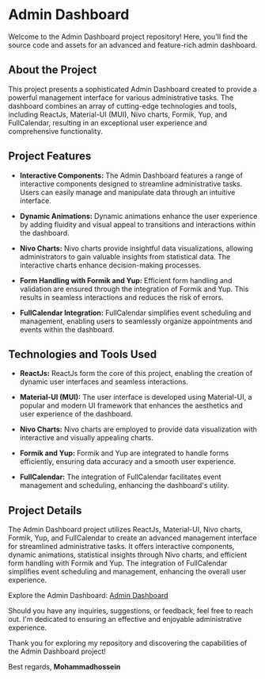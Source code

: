 # Admin Dashboard

Welcome to the Admin Dashboard project repository! Here, you'll find the source code and assets for an advanced and feature-rich admin dashboard.

## About the Project

This project presents a sophisticated Admin Dashboard created to provide a powerful management interface for various administrative tasks. The dashboard combines an array of cutting-edge technologies and tools, including ReactJs, Material-UI (MUI), Nivo charts, Formik, Yup, and FullCalendar, resulting in an exceptional user experience and comprehensive functionality.

## Project Features

- **Interactive Components:** The Admin Dashboard features a range of interactive components designed to streamline administrative tasks. Users can easily manage and manipulate data through an intuitive interface.

- **Dynamic Animations:** Dynamic animations enhance the user experience by adding fluidity and visual appeal to transitions and interactions within the dashboard.

- **Nivo Charts:** Nivo charts provide insightful data visualizations, allowing administrators to gain valuable insights from statistical data. The interactive charts enhance decision-making processes.

- **Form Handling with Formik and Yup:** Efficient form handling and validation are ensured through the integration of Formik and Yup. This results in seamless interactions and reduces the risk of errors.

- **FullCalendar Integration:** FullCalendar simplifies event scheduling and management, enabling users to seamlessly organize appointments and events within the dashboard.

## Technologies and Tools Used

- **ReactJs:** ReactJs form the core of this project, enabling the creation of dynamic user interfaces and seamless interactions.

- **Material-UI (MUI):** The user interface is developed using Material-UI, a popular and modern UI framework that enhances the aesthetics and user experience of the dashboard.

- **Nivo Charts:** Nivo charts are employed to provide data visualization with interactive and visually appealing charts.

- **Formik and Yup:** Formik and Yup are integrated to handle forms efficiently, ensuring data accuracy and a smooth user experience.

- **FullCalendar:** The integration of FullCalendar facilitates event management and scheduling, enhancing the dashboard's utility.

## Project Details

The Admin Dashboard project utilizes ReactJs, Material-UI, Nivo charts, Formik, Yup, and FullCalendar to create an advanced management interface for streamlined administrative tasks. It offers interactive components, dynamic animations, statistical insights through Nivo charts, and efficient form handling with Formik and Yup. The integration of FullCalendar simplifies event scheduling and management, enhancing the overall user experience.

Explore the Admin Dashboard: [Admin Dashboard](https://dashboard.mohammadhs.com)

Should you have any inquiries, suggestions, or feedback, feel free to reach out. I'm dedicated to ensuring an effective and enjoyable administrative experience.

Thank you for exploring my repository and discovering the capabilities of the Admin Dashboard project!

Best regards,
**Mohammadhossein**

